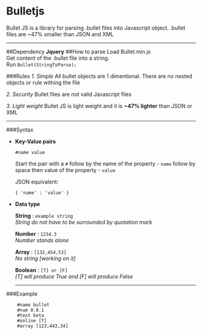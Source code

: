 Bulletjs
========

Bullet JS is a library for parsing .bullet files into Javascript object. .bullet files are ~47% smaller than JSON and XML
  *****
##Dependency
  **Jquery**
##How to parse
  Load Bullet.min.js<br>
  Get content of the .bullet file into a string.<br>
  Run `Bullet(StringToParse);`
  
###Rules
  *1. Simple*
  All bullet objects are 1 dimentional. There are no nested objects or rule withing the file


  *2. Security*
    Bullet files are not valid Javascript files
  
  
  *3. Light weight*
    Bullet JS is light weight and it is **~47% lighter** than JSON or XML
  *****
###Syntax
  - **Key-Value pairs**
    

        #name value

    Start the pair with a `#` follow by the name of the property - `name` follow by space then value of the property - `value`
    
    JSON equivalent:
        
        { 'name' : 'value' }
  - **Data type**
  
    **String** : `example string`
    <br> *String do not have to be surrounded by quotation mark*

    **Number** : `1234.3`
    <br> *Number stands alone*
    
    **Array** : `[132,454,53]`
    <br> *No string [working on it]*
    
    **Boolean** : `[T] or [F]`
    <br> *[T] will produce True and [F] will produce False*
    *****
###Example

        #name bullet
        #num 0.0.1
        #text beta
        #online [T]
        #array [123,443,34]

